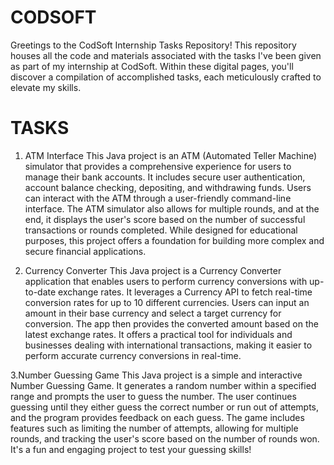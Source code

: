 # CODSOFT
Greetings to the CodSoft Internship Tasks Repository! This repository houses all the code and materials associated with the tasks I've been given as part of my internship at CodSoft. Within these digital pages, you'll discover a compilation of accomplished tasks, each meticulously crafted to elevate my skills.

# TASKS
1. ATM Interface
  This Java project is an ATM (Automated Teller Machine) simulator that provides a comprehensive experience for users to manage their bank accounts. It includes secure user authentication, account balance checking, depositing, and withdrawing funds. Users can interact with the ATM through a user-friendly command-line interface. The ATM simulator also allows for multiple rounds, and at the end, it displays the user's score based on the number of successful transactions or rounds completed. While designed for educational purposes, this project offers a foundation for building more complex and secure financial applications.

2. Currency Converter
   This Java project is a Currency Converter application that enables users to perform currency conversions with up-to-date exchange rates. It leverages a Currency API to fetch real-time conversion rates for up to 10 different currencies. Users can input an amount in their base currency and select a target currency for conversion. The app then provides the converted amount based on the latest exchange rates. It offers a practical tool for individuals and businesses dealing with international transactions, making it easier to perform accurate currency conversions in real-time.
   
3.Number Guessing Game
  This Java project is a simple and interactive Number Guessing Game. It generates a random number within a specified range and prompts the user to guess the number. The user continues guessing until they either guess the correct number or run out of attempts, and the program provides feedback on each guess. The game includes features such as limiting the number of attempts, allowing for multiple rounds, and tracking the user's score based on the number of rounds won. It's a fun and engaging project to test your guessing skills!
